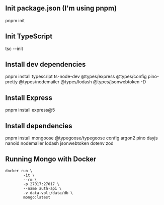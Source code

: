 ## Init package.json (I'm using pnpm)
pnpm init

## Init TypeScript
tsc --init

## Install dev dependencies
pnpm install typescript ts-node-dev @types/express @types/config pino-pretty @types/nodemailer @types/lodash @types/jsonwebtoken -D

## Install Express
pnpm install express@5

## Install dependencies
pnpm install mongoose @typegoose/typegoose config argon2 pino dayjs nanoid nodemailer lodash jsonwebtoken dotenv zod

## Running Mongo with Docker

```
docker run \
        -it \
        --rm \
        -p 27017:27017 \
        --name auth-api \
        -v data-vol:/data/db \
        mongo:latest
```
